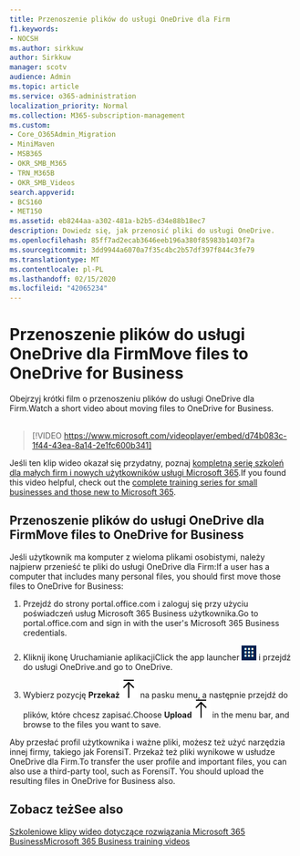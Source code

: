 ```yaml
---
title: Przenoszenie plików do usługi OneDrive dla Firm
f1.keywords:
- NOCSH
ms.author: sirkkuw
author: Sirkkuw
manager: scotv
audience: Admin
ms.topic: article
ms.service: o365-administration
localization_priority: Normal
ms.collection: M365-subscription-management
ms.custom:
- Core_O365Admin_Migration
- MiniMaven
- MSB365
- OKR_SMB_M365
- TRN_M365B
- OKR_SMB_Videos
search.appverid:
- BCS160
- MET150
ms.assetid: eb8244aa-a302-481a-b2b5-d34e88b18ec7
description: Dowiedz się, jak przenosić pliki do usługi OneDrive.
ms.openlocfilehash: 85ff7ad2ecab3646eeb196a380f85983b1403f7a
ms.sourcegitcommit: 3dd9944a6070a7f35c4bc2b57df397f844c3fe79
ms.translationtype: MT
ms.contentlocale: pl-PL
ms.lasthandoff: 02/15/2020
ms.locfileid: "42065234"
---
```

# <a name="move-files-to-onedrive-for-business"></a><span data-ttu-id="777b1-103">Przenoszenie plików do usługi OneDrive dla Firm</span><span class="sxs-lookup"><span data-stu-id="777b1-103">Move files to OneDrive for Business</span></span>

<span data-ttu-id="777b1-104">Obejrzyj krótki film o przenoszeniu plików do usługi OneDrive dla Firm.</span><span class="sxs-lookup"><span data-stu-id="777b1-104">Watch a short video about moving files to OneDrive for Business.</span></span><br><br>

> [!VIDEO https://www.microsoft.com/videoplayer/embed/d74b083c-1f44-43ea-8a14-2e1fc600b341] 

<span data-ttu-id="777b1-105">Jeśli ten klip wideo okazał się przydatny, poznaj [kompletną serię szkoleń dla małych firm i nowych użytkowników usługi Microsoft 365](https://support.office.com/article/6ab4bbcd-79cf-4000-a0bd-d42ce4d12816).</span><span class="sxs-lookup"><span data-stu-id="777b1-105">If you found this video helpful, check out the [complete training series for small businesses and those new to Microsoft 365](https://support.office.com/article/6ab4bbcd-79cf-4000-a0bd-d42ce4d12816).</span></span>


## <a name="move-files-to-onedrive-for-business"></a><span data-ttu-id="777b1-106">Przenoszenie plików do usługi OneDrive dla Firm</span><span class="sxs-lookup"><span data-stu-id="777b1-106">Move files to OneDrive for Business</span></span>

<span data-ttu-id="777b1-107">Jeśli użytkownik ma komputer z wieloma plikami osobistymi, należy najpierw przenieść te pliki do usługi OneDrive dla Firm:</span><span class="sxs-lookup"><span data-stu-id="777b1-107">If a user has a computer that includes many personal files, you should first move those files to OneDrive for Business:</span></span>
  
1. <span data-ttu-id="777b1-108">Przejdź do strony portal.office.com i zaloguj się przy użyciu poświadczeń usług Microsoft 365 Business użytkownika.</span><span class="sxs-lookup"><span data-stu-id="777b1-108">Go to portal.office.com and sign in with the user's Microsoft 365 Business credentials.</span></span>
    
2. <span data-ttu-id="777b1-109">Kliknij ikonę Uruchamianie aplikacji</span><span class="sxs-lookup"><span data-stu-id="777b1-109">Click the app launcher</span></span> ![The app launcher icon in Office 365](../media/7502f4ec-3c9a-435d-a7b4-b9cda85189a7.png) <span data-ttu-id="777b1-111">i przejdź do usługi OneDrive.</span><span class="sxs-lookup"><span data-stu-id="777b1-111">and go to OneDrive.</span></span> 
    
3. <span data-ttu-id="777b1-112">Wybierz pozycję **Przekaż**![Upload](../media/d9b963b8-10af-42e2-953d-360301b83d3c.png) na pasku menu, a następnie przejdź do plików, które chcesz zapisać.</span><span class="sxs-lookup"><span data-stu-id="777b1-112">Choose **Upload**![Upload](../media/d9b963b8-10af-42e2-953d-360301b83d3c.png) in the menu bar, and browse to the files you want to save.</span></span> 
    
<span data-ttu-id="777b1-p101">Aby przesłać profil użytkownika i ważne pliki, możesz też użyć narzędzia innej firmy, takiego jak ForensiT. Przekaż też pliki wynikowe w usłudze OneDrive dla Firm.</span><span class="sxs-lookup"><span data-stu-id="777b1-p101">To transfer the user profile and important files, you can also use a third-party tool, such as ForensiT. You should upload the resulting files in OneDrive for Business also.</span></span>
  
## <a name="see-also"></a><span data-ttu-id="777b1-115">Zobacz też</span><span class="sxs-lookup"><span data-stu-id="777b1-115">See also</span></span>

[<span data-ttu-id="777b1-116">Szkoleniowe klipy wideo dotyczące rozwiązania Microsoft 365 Business</span><span class="sxs-lookup"><span data-stu-id="777b1-116">Microsoft 365 Business training videos</span></span>](https://support.office.com/article/6ab4bbcd-79cf-4000-a0bd-d42ce4d12816)
